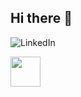 ## Hi there 👋

<!--
**elliotastern/elliotastern** is a ✨ _special_ ✨ repository because its `README.md` (this file) appears on your GitHub profile.

Here are some ideas to get you started:

- 🔭 I’m currently working on ...
- 🌱 I’m currently learning ...
- 👯 I’m looking to collaborate on ...
- 🤔 I’m looking for help with ...
- 💬 Ask me about ...
- 📫 How to reach me: ...
- 😄 Pronouns: ...
- ⚡ Fun fact: ...
-->

![LinkedIn](https://img.shields.io/badge/linkedin-%230077B5.svg?style=for-the-badge&logo=linkedin&logoColor=white)

<img src="https://cdn.jsdelivr.net/gh/devicons/devicon@latest/icons/amazonwebservices/amazonwebservices-original-wordmark.svg" width="48" height="48" />
